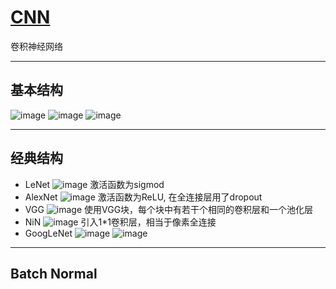 # [CNN](https://github.com/iLovEing/notebook/issues/17)

卷积神经网络

---

## 基本结构
![image](https://user-images.githubusercontent.com/109459299/224759392-7b42c8a4-4f09-4441-a56b-362df452b08d.png)
![image](https://user-images.githubusercontent.com/109459299/224759642-958856d0-70db-4546-b277-5c4faefd6daf.png)
![image](https://user-images.githubusercontent.com/109459299/224759777-e97df8dd-1a3d-4aea-a54c-ed342062b7ba.png)


---

## 经典结构
- LeNet
![image](https://user-images.githubusercontent.com/109459299/225285118-1805f341-d18f-48f7-b340-c1084486b9e6.png)
激活函数为sigmod
- AlexNet
![image](https://user-images.githubusercontent.com/109459299/225285207-c110022f-4c8b-480e-8835-56d4cf196cad.png)
激活函数为ReLU, 在全连接层用了dropout
- VGG
![image](https://user-images.githubusercontent.com/109459299/225285361-8de76aa0-79d0-40c7-b000-369287c291df.png)
使用VGG块，每个块中有若干个相同的卷积层和一个池化层
- NiN
![image](https://user-images.githubusercontent.com/109459299/225285514-abd99adc-7d49-4af9-9500-91e73943a77e.png)
引入1*1卷积层，相当于像素全连接
- GoogLeNet
![image](https://user-images.githubusercontent.com/109459299/225285631-86f58c15-f49f-495d-9d7f-0b64f5450163.png)
![image](https://user-images.githubusercontent.com/109459299/225285659-7929b2c5-5cf2-404a-a8e4-3455fbcfd09f.png)

---

## Batch Normal